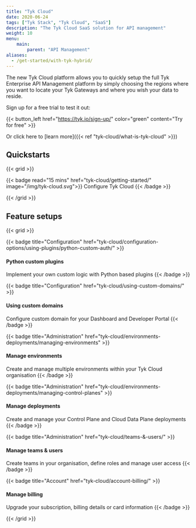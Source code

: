 ```yaml
---
title: "Tyk Cloud"
date: 2020-06-24
tags: ["Tyk Stack", "Tyk Cloud", "SaaS"]
description: "The Tyk Cloud SaaS solution for API management"
weight: 10
menu:
    main:
        parent: "API Management"
aliases:
  - /get-started/with-tyk-hybrid/
---
```


The new Tyk Cloud platform allows you to quickly setup the full Tyk Enterprise API Management platform by simply choosing the regions where you want to locate your Tyk Gateways and where you wish your data to reside.

Sign up for a free trial to test it out:

{{< button_left href="https://tyk.io/sign-up/" color="green" content="Try for free" >}}


Or click here to [learn more]({{< ref "tyk-cloud/what-is-tyk-cloud" >}})

## Quickstarts

{{< grid >}}

{{< badge read="15 mins" href="tyk-cloud/getting-started/" image="/img/tyk-cloud.svg">}}
Configure Tyk Cloud
{{< /badge >}}

{{< /grid >}}

## Feature setups

{{< grid >}}

{{< badge title="Configuration" href="tyk-cloud/configuration-options/using-plugins/python-custom-auth/" >}}
#### Python custom plugins

Implement your own custom logic with Python based plugins
{{< /badge >}}

{{< badge title="Configuration" href="tyk-cloud/using-custom-domains/" >}}
#### Using custom domains

Configure custom domain for your Dashboard and Developer Portal
{{< /badge >}}

{{< badge title="Administration" href="tyk-cloud/environments-deployments/managing-environments" >}}
#### Manage environments

Create and manage multiple environments within your Tyk Cloud organisation
{{< /badge >}}

{{< badge title="Administration" href="tyk-cloud/environments-deployments/managing-control-planes" >}}

#### Manage deployments

Create and manage your Control Plane and Cloud Data Plane deployments
{{< /badge >}}

{{< badge title="Administration" href="tyk-cloud/teams-&-users/" >}}
#### Manage teams & users

Create teams in your organisation, define roles and manage user access
{{< /badge >}}

{{< badge title="Account" href="tyk-cloud/account-billing/" >}}
#### Manage billing

Upgrade your subscription, billing details or card information
{{< /badge >}}

{{< /grid >}}

